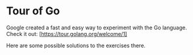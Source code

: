 # Tour of Go

Google created a fast and easy way to experiment with the Go language. Check it out: 
[https://tour.golang.org/welcome/1]

Here are some possible solutions to the exercises there.

